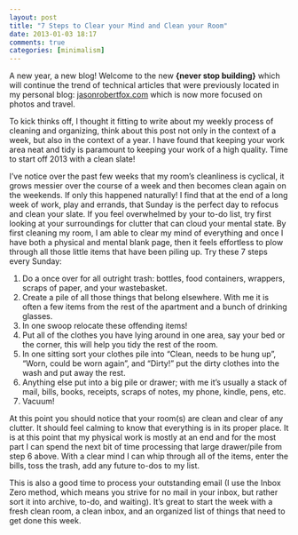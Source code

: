 ```yaml
---
layout: post
title: "7 Steps to Clear your Mind and Clean your Room"
date: 2013-01-03 18:17
comments: true
categories: [minimalism]
---
```


A new year, a new blog! Welcome to the new **{never stop building}** which will continue the trend of technical articles that were previously located in my personal blog: [jasonrobertfox.com](http://jasonrobertfox.com) which is now more focused on photos and travel.

To kick thinks off, I thought it fitting to write about my weekly process of cleaning and organizing, think about this post not only in the context of a week, but also in the context of a year. I have found that keeping your work area neat and tidy is paramount to keeping your work of a high quality. Time to start off 2013 with a clean slate!

I’ve notice over the past few weeks that my room’s cleanliness is cyclical, it grows messier over the course of a week and then becomes clean again on the weekends. If only this happened naturally! I find that at the end of a long week of work, play and errands, that Sunday is the perfect day to refocus and clean your slate. If you feel overwhelmed by your to-do list, try first looking at your surroundings for clutter that can cloud your mental state. By first cleaning my room, I am able to clear my mind of everything and once I have both a physical and mental blank page, then it feels effortless to plow through all those little items that have been piling up. Try these 7 steps every Sunday:

1. Do a once over for all outright trash: bottles, food containers, wrappers, scraps of paper, and your wastebasket.
2. Create a pile of all those things that belong elsewhere. With me it is often a few items from the rest of the apartment and a bunch of drinking glasses.
3. In one swoop relocate these offending items!
4. Put all of the clothes you have lying around in one area, say your bed or the corner, this will help you tidy the rest of the room.
5. In one sitting sort your clothes pile into “Clean, needs to be hung up”, “Worn, could be worn again”, and “Dirty!” put the dirty clothes into the wash and put away the rest.
6. Anything else put into a big pile or drawer; with me it’s usually a stack of mail, bills, books, receipts, scraps of notes, my phone, kindle, pens, etc.
7. Vacuum!

At this point you should notice that your room(s) are clean and clear of any clutter. It should feel calming to know that everything is in its proper place. It is at this point that my physical work is mostly at an end and for the most part I can spend the next bit of time processing that large drawer/pile from step 6 above. With a clear mind I can whip through all of the items, enter the bills, toss the trash, add any future to-dos to my list.

This is also a good time to process your outstanding email (I use the Inbox Zero method, which means you strive for no mail in your inbox, but rather sort it into archive, to-do, and waiting). It’s great to start the week with a fresh clean room, a clean inbox, and an organized list of things that need to get done this week.

